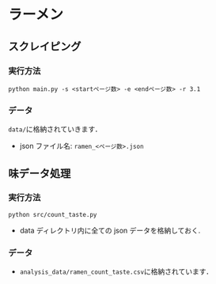 # ラーメン

## スクレイピング

### 実行方法

`python main.py -s <startページ数> -e <endページ数> -r 3.1`

### データ

`data/`に格納されていきます．

- json ファイル名: `ramen_<ページ数>.json`

## 味データ処理

### 実行方法

`python src/count_taste.py`

- data ディレクトリ内に全ての json データを格納しておく.

### データ

- `analysis_data/ramen_count_taste.csv`に格納されています．
